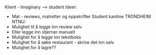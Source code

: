 Klient - Imaginary --> student 
Ideer: 
- Mat - reviews, matretter og oppskrifter 
Student kantine TRONDHEIM NTNU: 
- Mulighet til å legge inn review selv 
- Eller legge inn stjerner manuelt 
- Mulighet for å legge inn tekstboks 
- Mulighet for å søke restaurant - skrive det inn selv 
- Mulighet for å lagre?? 